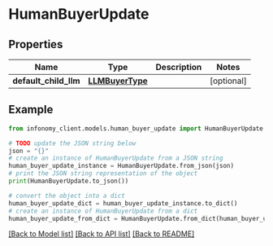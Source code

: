 # HumanBuyerUpdate


## Properties

Name | Type | Description | Notes
------------ | ------------- | ------------- | -------------
**default_child_llm** | [**LLMBuyerType**](LLMBuyerType.md) |  | [optional] 

## Example

```python
from infonomy_client.models.human_buyer_update import HumanBuyerUpdate

# TODO update the JSON string below
json = "{}"
# create an instance of HumanBuyerUpdate from a JSON string
human_buyer_update_instance = HumanBuyerUpdate.from_json(json)
# print the JSON string representation of the object
print(HumanBuyerUpdate.to_json())

# convert the object into a dict
human_buyer_update_dict = human_buyer_update_instance.to_dict()
# create an instance of HumanBuyerUpdate from a dict
human_buyer_update_from_dict = HumanBuyerUpdate.from_dict(human_buyer_update_dict)
```
[[Back to Model list]](../README.md#documentation-for-models) [[Back to API list]](../README.md#documentation-for-api-endpoints) [[Back to README]](../README.md)


